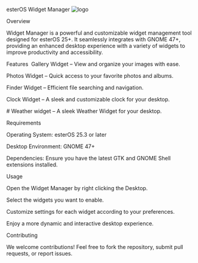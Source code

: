 esterOS Widget Manager ![logo](https://github.com/user-attachments/assets/354c9118-8de4-42d8-806d-ceb6f2c42c03)


Overview

Widget Manager is a powerful and customizable widget management tool designed for esterOS 25+. It seamlessly integrates with GNOME 47+, providing an enhanced desktop experience with a variety of widgets to improve productivity and accessibility.

Features
 Gallery Widget
– View and organize your images with ease.

Photos Widget
– Quick access to your favorite photos and albums.

Finder Widget
– Efficient file searching and navigation.

Clock Widget
– A sleek and customizable clock for your desktop.

# Weather widget
– A sleek Weather Widget for your desktop.

Requirements

Operating System: esterOS 25.3 or later

Desktop Environment: GNOME 47+

Dependencies: Ensure you have the latest GTK and GNOME Shell extensions installed.

Usage

Open the Widget Manager by right clicking the Desktop.

Select the widgets you want to enable.

Customize settings for each widget according to your preferences.

Enjoy a more dynamic and interactive desktop experience.

Contributing

We welcome contributions! Feel free to fork the repository, submit pull requests, or report issues.
